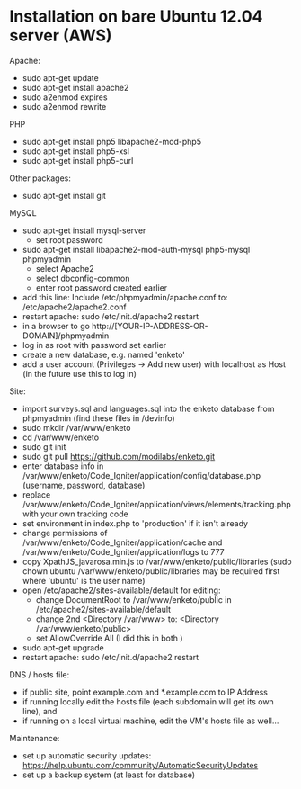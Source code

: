 Installation on bare Ubuntu 12.04 server (AWS)
=======

Apache:
- sudo apt-get update
- sudo apt-get install apache2
- sudo a2enmod expires
- sudo a2enmod rewrite

PHP
- sudo apt-get install php5 libapache2-mod-php5
- sudo apt-get install php5-xsl
- sudo apt-get install php5-curl

Other packages:
- sudo apt-get install git

MySQL
- sudo apt-get install mysql-server
  * set root password
- sudo apt-get install libapache2-mod-auth-mysql php5-mysql phpmyadmin
  * select Apache2
  * select dbconfig-common
  * enter root password created earlier
- add this line: Include /etc/phpmyadmin/apache.conf to: /etc/apache2/apache2.conf
- restart apache: sudo /etc/init.d/apache2 restart
- in a browser to go http://[YOUR-IP-ADDRESS-OR-DOMAIN]/phpmyadmin
- log in as root with password set earlier
- create a new database, e.g. named 'enketo'
- add a user account (Privileges -> Add new user) with localhost as Host (in the future use this to log in)

Site:
- import surveys.sql and languages.sql into the enketo database from phpmyadmin (find these files in /devinfo)
- sudo mkdir /var/www/enketo
- cd /var/www/enketo
- sudo git init
- sudo git pull https://github.com/modilabs/enketo.git
- enter database info in /var/www/enketo/Code_Igniter/application/config/database.php (username, password, database)
- replace /var/www/enketo/Code_Igniter/application/views/elements/tracking.php with your own tracking code
- set environment in index.php to 'production' if it isn't already
- change permissions of /var/www/enketo/Code_Igniter/application/cache and /var/www/enketo/Code_Igniter/application/logs to 777
- copy XpathJS_javarosa.min.js to /var/www/enketo/public/libraries (sudo chown ubuntu /var/www/enketo/public/libraries may be required first where 'ubuntu' is the user name)
- open /etc/apache2/sites-available/default for editing:
  * change DocumentRoot to /var/www/enketo/public in /etc/apache2/sites-available/default
  * change 2nd <Directory /var/www> to: <Directory /var/www/enketo/public>
  * set AllowOverride All (I did this in both <directories>)
- sudo apt-get upgrade
- restart apache: sudo /etc/init.d/apache2 restart

DNS / hosts file:
- if public site, point example.com and *.example.com to IP Address
- if running locally edit the hosts file (each subdomain will get its own line), and
- if running on a local virtual machine, edit the VM's hosts file as well...

Maintenance:
- set up automatic security updates: https://help.ubuntu.com/community/AutomaticSecurityUpdates
- set up a backup system (at least for database)

